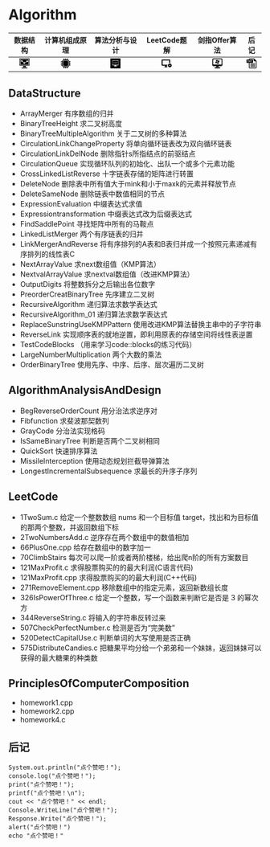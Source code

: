 # Algorithm  

数据结构 | 计算机组成原理 | 算法分析与设计 | LeetCode题解 | 剑指Offer算法 | 后记
:-------: | :------: | :-----: | :----: | :-----: | :----:
[<div align=center><img width="20" height="20" src="https://github.com/Wangminjun0207/Algorithm/blob/master/picture/timga22as5.jpg"/></div>](https://github.com/Wangminjun0207/Algorithm/tree/master/DataStructure) | [<div align=center><img width="20" height="20" src="https://github.com/Wangminjun0207/Algorithm/blob/master/picture/timg.jpg"/></div>](https://github.com/Wangminjun0207/Algorithm/tree/master/PrinciplesOfComputerComposition) | [<div align=center><img width="20" height="20" src="https://github.com/Wangminjun0207/Algorithm/blob/master/picture/220468604228997.jpg"/></div>](https://github.com/Wangminjun0207/Algorithm/tree/master/AlgorithmAnalysisAndDesign) | [<div align=center><img width="20" height="20" src="https://github.com/Wangminjun0207/Algorithm/blob/master/picture/timgda4ad4.jpg"/></div>](https://github.com/Wangminjun0207/Algorithm/tree/master/LeetCode) | [<div align=center><img width="20" height="20" src="https://github.com/Wangminjun0207/Algorithm/blob/master/picture/timgsystem.jpg"/></div>](https://www.baidu.com) |  [<div align=center><img width="20" height="20" src="https://github.com/Wangminjun0207/Algorithm/blob/master/picture/timgtst.jpg"/></div>](https://www.baidu.com)

## DataStructure

* ArrayMerger 有序数组的归并
* BinaryTreeHeight  求二叉树高度
* BinaryTreeMultipleAlgorithm  关于二叉树的多种算法   
* CirculationLinkChangeProperty  将单向循环链表改为双向循环链表
* CirculationLinkDelNode 删除指针s所指结点的前驱结点
* CirculationQueue 实现循环队列的初始化、出队一个或多个元素功能
* CrossLinkedListReverse 十字链表存储的矩阵进行转置
* DeleteNode 删除表中所有值大于mink和小于maxk的元素并释放节点
* DeleteSameNode  删除链表中数值相同的节点
* ExpressionEvaluation 中缀表达式求值
* Expressiontransformation  中缀表达式改为后缀表达式
* FindSaddlePoint 寻找矩阵中所有的马鞍点
* LinkedListMerger  两个有序链表的归并
* LinkMergerAndReverse 将有序排列的A表和B表归并成一个按照元素递减有序排列的线性表C
* NextArrayValue 求next数组值（KMP算法）
* NextvalArrayValue  求nextval数组值（改进KMP算法）
* OutputDigits 将整数拆分之后输出各位数字
* PreorderCreatBinaryTree 先序建立二叉树
* RecursiveAlgorithm  递归算法求数学表达式
* RecursiveAlgorithm_01  递归算法求数学表达式
* ReplaceSunstringUseKMPPattern 使用改进KMP算法替换主串中的子字符串
* ReverseLink 实现顺序表的就地逆置，即利用原表的存储空间将线性表逆置
* TestCodeBlocks （用来学习code::blocks的练习代码）
* LargeNumberMultiplication 两个大数的乘法
* OrderBinaryTree 使用先序、中序、后序、层次遍历二叉树
  
## AlgorithmAnalysisAndDesign

* BegReverseOrderCount   用分治法求逆序对
* Fibfunction  求斐波那契数列
* GrayCode  分治法实现格码
* IsSameBinaryTree 判断是否两个二叉树相同
* QuickSort 快速排序算法
* MissileInterception 使用动态规划拦截导弹算法
* LongestIncrementalSubsequence 求最长的升序子序列
      
## LeetCode

* 1TwoSum.c 给定一个整数数组 nums 和一个目标值 target，找出和为目标值的那两个整数，并返回数组下标
* 2TwoNumbersAdd.c 逆序存在两个数组中的数值相加
* 66PlusOne.cpp 给存在数组中的数字加一
* 70ClimbStairs 每次可以爬一阶或者两阶楼梯，给出爬n阶的所有方案数目
* 121MaxProfit.c 求得股票购买的的最大利润(C语言代码)
* 121MaxProfit.cpp 求得股票购买的的最大利润(C++代码)
* 271RemoveElement.cpp 移除数组中的指定元素，返回新数组长度
* 326IsPowerOfThree.c 给定一个整数，写一个函数来判断它是否是 3 的幂次方
* 344ReverseString.c 将输入的字符串反转过来
* 507CheckPerfectNumber.c 检测是否为“完美数”
* 520DetectCapitalUse.c 判断单词的大写使用是否正确
* 575DistributeCandies.c 把糖果平均分给一个弟弟和一个妹妹，返回妹妹可以获得的最大糖果的种类数

## PrinciplesOfComputerComposition

* homework1.cpp
* homework2.cpp
* homework4.c
    
## 后记

```
System.out.println("点个赞吧！");
console.log("点个赞吧！");
print("点个赞吧！");
printf("点个赞吧！\n");
cout << "点个赞吧！" << endl;
Console.WriteLine("点个赞吧！");
Response.Write("点个赞吧！");
alert("点个赞吧！")
echo "点个赞吧！"
```
